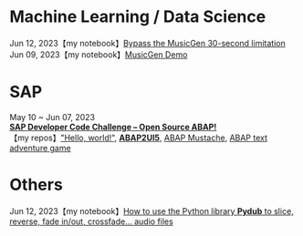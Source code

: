 # **Machine Learning / Data Science** 
Jun 12, 2023【my notebook】[Bypass the MusicGen 30-second limitation](https://drive.google.com/file/d/1-JFtxWjBmHhmd4j7M9QSnFieUAHBnkzj/view?usp=drive_link)  
Jun 09, 2023【my notebook】[MusicGen Demo](https://drive.google.com/file/d/1X8U9pLUMCwD0YjkwSMHgPnZka2hOy0NH/view?usp=drive_link)    

# **SAP**  
May 10 ~ Jun 07, 2023  
[**SAP Developer Code Challenge – Open Source ABAP!**](https://blogs.sap.com/2023/05/10/sap-developer-code-challenge-open-source-abap/)  
【my repos】["Hello, world!"](https://github.com/Nov05/sap-btp-trial/blob/main/src/znov05_hello_world.clas.abap), [**ABAP2UI5**](https://github.com/Nov05/sap-abap2UI5), [ABAP Mustache](https://github.com/Nov05/sap-abap-mustache), [ABAP text adventure game](https://github.com/Nov05/sap-abap2ui5/tree/main#axage---abap-text-adventure-game-engine)  

# **Others**  
Jun 12, 2023【my notebook】[How to use the Python library **Pydub** to slice, reverse, fade in/out, crossfade... audio files](https://colab.research.google.com/drive/1enS7oLn5vVLxRPFXHkwSfEJBZfwU-N9a)   

<!---
Nov05/Nov05 is a ✨ special ✨ repository because its `README.md` (this file) appears on your GitHub profile.
You can click the Preview link to take a look at your changes.
--->

